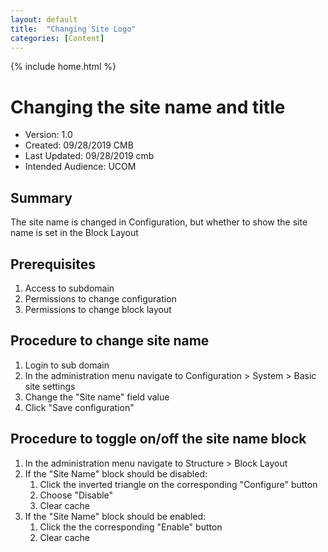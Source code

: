 ```yaml
---
layout: default
title:  "Changing Site Logo"
categories: [Content] 
---
```

{% include home.html %}
# Changing the site name and title
* Version: 1.0
* Created: 09/28/2019 CMB
* Last Updated: 09/28/2019 cmb
* Intended Audience: UCOM

## Summary

The site name is changed in Configuration, but whether to show the site name is set in the Block Layout 

## Prerequisites

 1. Access to subdomain
 2. Permissions to change configuration
 3. Permissions to change block layout

## Procedure to change site name

1. Login to sub domain
2. In the administration menu navigate to Configuration > System > Basic site settings
3. Change the "Site name" field value
4. Click "Save configuration"

## Procedure to toggle on/off the site name block

1. In the administration menu navigate to Structure > Block Layout
2. If the "Site Name" block should be disabled:
    1. Click the inverted triangle on the corresponding "Configure" button
    2. Choose "Disable"
    3. Clear cache
3. If the "Site Name" block should be enabled:
    1. Click the the corresponding "Enable" button
    3. Clear cache
